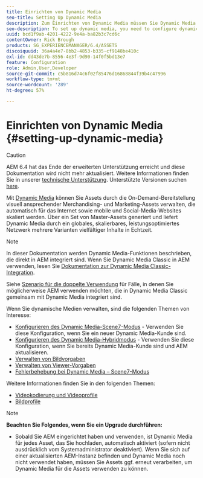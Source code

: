 ```yaml
---
title: Einrichten von Dynamic Media
seo-title: Setting Up Dynamic Media
description: Zum Einrichten von Dynamic Media müssen Sie Dynamic Media konfigurieren und Bild- sowie Viewer-Vorgaben verwalten.
seo-description: To set up dynamic media, you need to configure dynamic media and manage image and viewer presets
uuid: bcd1f9ab-4201-4222-9e4a-ba82b3c7cd6c
contentOwner: Rick Brough
products: SG_EXPERIENCEMANAGER/6.4/ASSETS
discoiquuid: 36a4a4e7-8bb2-4853-b335-cf9148be410c
exl-id: dd43de7b-8556-4e3f-9d90-14f0f5bd13e7
feature: Configuration
role: Admin,User,Developer
source-git-commit: c5b816d74c6f02f85476d16868844f39b4c47996
workflow-type: tm+mt
source-wordcount: '289'
ht-degree: 57%

---
```


# Einrichten von Dynamic Media  {#setting-up-dynamic-media}

>[!CAUTION]
>
>AEM 6.4 hat das Ende der erweiterten Unterstützung erreicht und diese Dokumentation wird nicht mehr aktualisiert. Weitere Informationen finden Sie in unserer [technische Unterstützung](https://helpx.adobe.com/de/support/programs/eol-matrix.html). Unterstützte Versionen suchen [here](https://experienceleague.adobe.com/docs/?lang=de).

Mit [Dynamic Media](https://www.adobe.com/de/solutions/web-experience-management/dynamic-media.html) können Sie Assets durch die On-Demand-Bereitstellung visuell ansprechender Merchandising- und Marketing-Assets verwalten, die automatisch für das Internet sowie mobile und Social-Media-Websites skaliert werden. Über ein Set von Master-Assets generiert und liefert Dynamic Media durch ein globales, skalierbares, leistungsoptimiertes Netzwerk mehrere Varianten vielfältiger Inhalte in Echtzeit.

>[!NOTE]
>
>In dieser Dokumentation werden Dynamic Media-Funktionen beschrieben, die direkt in AEM integriert sind. Wenn Sie Dynamic Media Classic in AEM verwenden, lesen Sie [Dokumentation zur Dynamic Media Classic-Integration](/help/sites-administering/scene7.md).
>
>Siehe [Szenario für die doppelte Verwendung](/help/sites-administering/scene7.md#dual-use-scenario) für Fälle, in denen Sie möglicherweise AEM verwenden möchten, die in Dynamic Media Classic gemeinsam mit Dynamic Media integriert sind.

Wenn Sie dynamische Medien verwalten, sind die folgenden Themen von Interesse:

* [Konfigurieren des Dynamic Media-Scene7-Modus](config-dms7.md) - Verwenden Sie diese Konfiguration, wenn Sie ein neuer Dynamic Media-Kunde sind.
* [Konfigurieren des Dynamic Media-Hybridmodus](config-dynamic.md) - Verwenden Sie diese Konfiguration, wenn Sie bereits Dynamic Media-Kunde sind und AEM aktualisieren.
* [Verwalten von Bildvorgaben](managing-image-presets.md)
* [Verwalten von Viewer-Vorgaben](managing-viewer-presets.md)
* [Fehlerbehebung bei Dynamic Media – Scene7-Modus](troubleshoot-dms7.md)

Weitere Informationen finden Sie in den folgenden Themen:

* [Videokodierung und Videoprofile](video-profiles.md)
* [Bildprofile](image-profiles.md)

>[!NOTE]
>
>**Beachten Sie Folgendes, wenn Sie ein Upgrade durchführen:**
>
>* Sobald Sie AEM eingerichtet haben und verwenden, ist Dynamic Media für jedes Asset, das Sie hochladen, automatisch aktiviert (sofern nicht ausdrücklich vom Systemadministrator deaktiviert). Wenn Sie sich auf einer aktualisierten AEM-Instanz befinden und Dynamic Media noch nicht verwendet haben, müssen Sie Assets ggf. erneut verarbeiten, um Dynamic Media für die Assets verwenden zu können.


